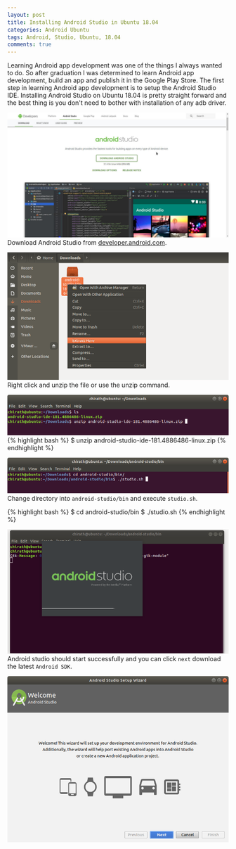 ```yaml
---
layout: post
title: Installing Android Studio in Ubuntu 18.04
categories: Android Ubuntu
tags: Android, Studio, Ubuntu, 18.04
comments: true
---
```


Learning Android app development was one of the things I always wanted to do. So after graduation I was determined to 
learn Android app development, build an app and publish it in the Google Play Store. The first step in learning 
Android app development is to setup the Android Studio IDE. Installing Android Studio on Ubuntu 18.04 is pretty 
straight forward and the best thing is you don't need to bother with installation of any adb driver.

![Download Android Studio](/public/images/2018-08-14-install-android-studio/android-studio-1.jpg "Download Android Studio")
Download Android Studio from [developer.android.com](https://developer.android.com/studio/).

![Unzip](/public/images/2018-08-14-install-android-studio/android-studio-2.png)
Right click and unzip the file or use the unzip command.

![Unzip](/public/images/2018-08-14-install-android-studio/android-studio-3.png)
{% highlight bash %}
    $ unzip android-studio-ide-181.4886486-linux.zip
{% endhighlight %}

![Execute](/public/images/2018-08-14-install-android-studio/android-studio-4.png)
Change directory into `android-studio/bin` and execute `studio.sh`.

{% highlight bash %}
    $ cd android-studio/bin
    $ ./studio.sh
{% endhighlight %}

![Android studio](/public/images/2018-08-14-install-android-studio/android-studio-5.png)
Android studio should start successfully and you can click `next` download the latest `Android SDK`.

![Android studio](/public/images/2018-08-14-install-android-studio/android-studio-6.png)